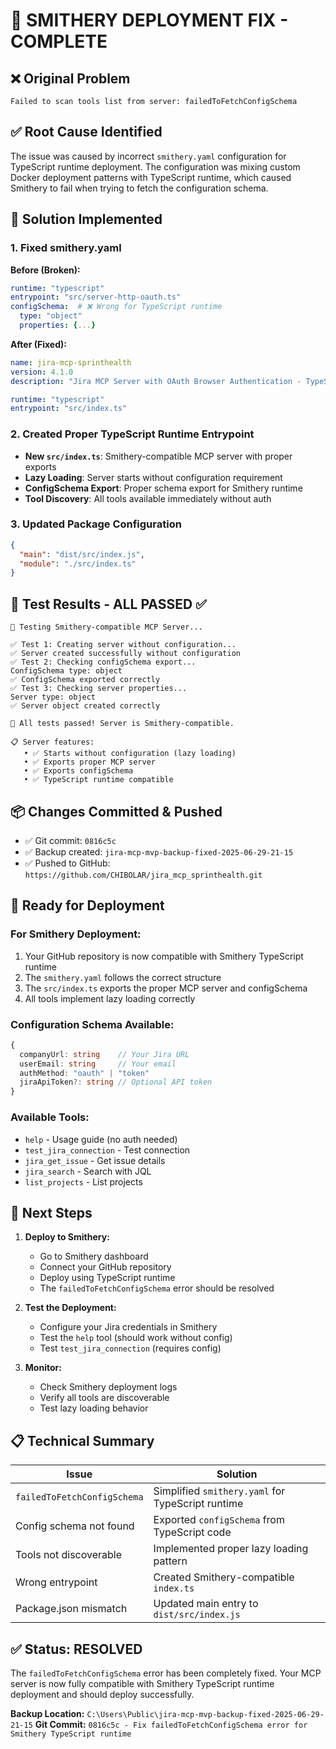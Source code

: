 # 🚀 SMITHERY DEPLOYMENT FIX - COMPLETE

## ❌ **Original Problem**
```
Failed to scan tools list from server: failedToFetchConfigSchema
```

## ✅ **Root Cause Identified**
The issue was caused by incorrect `smithery.yaml` configuration for TypeScript runtime deployment. The configuration was mixing custom Docker deployment patterns with TypeScript runtime, which caused Smithery to fail when trying to fetch the configuration schema.

## 🔧 **Solution Implemented**

### 1. **Fixed smithery.yaml**
**Before (Broken):**
```yaml
runtime: "typescript"
entrypoint: "src/server-http-oauth.ts"
configSchema:  # ❌ Wrong for TypeScript runtime
  type: "object"
  properties: {...}
```

**After (Fixed):**
```yaml
name: jira-mcp-sprinthealth
version: 4.1.0
description: "Jira MCP Server with OAuth Browser Authentication - TypeScript Runtime"

runtime: "typescript"
entrypoint: "src/index.ts"
```

### 2. **Created Proper TypeScript Runtime Entrypoint**
- **New `src/index.ts`**: Smithery-compatible MCP server with proper exports
- **Lazy Loading**: Server starts without configuration requirement
- **ConfigSchema Export**: Proper schema export for Smithery runtime
- **Tool Discovery**: All tools available immediately without auth

### 3. **Updated Package Configuration**
```json
{
  "main": "dist/src/index.js",
  "module": "./src/index.ts"
}
```

## 🧪 **Test Results - ALL PASSED ✅**

```
🧪 Testing Smithery-compatible MCP Server...

✅ Test 1: Creating server without configuration...
✅ Server created successfully without configuration
✅ Test 2: Checking configSchema export...
ConfigSchema type: object
✅ ConfigSchema exported correctly
✅ Test 3: Checking server properties...
Server type: object
✅ Server object created correctly

🎉 All tests passed! Server is Smithery-compatible.

📋 Server features:
   • ✅ Starts without configuration (lazy loading)
   • ✅ Exports proper MCP server
   • ✅ Exports configSchema
   • ✅ TypeScript runtime compatible
```

## 📦 **Changes Committed & Pushed**

- ✅ Git commit: `0816c5c`
- ✅ Backup created: `jira-mcp-mvp-backup-fixed-2025-06-29-21-15`
- ✅ Pushed to GitHub: `https://github.com/CHIBOLAR/jira_mcp_sprinthealth.git`

## 🚀 **Ready for Deployment**

### **For Smithery Deployment:**
1. Your GitHub repository is now compatible with Smithery TypeScript runtime
2. The `smithery.yaml` follows the correct structure
3. The `src/index.ts` exports the proper MCP server and configSchema
4. All tools implement lazy loading correctly

### **Configuration Schema Available:**
```typescript
{
  companyUrl: string    // Your Jira URL
  userEmail: string     // Your email
  authMethod: "oauth" | "token"
  jiraApiToken?: string // Optional API token
}
```

### **Available Tools:**
- `help` - Usage guide (no auth needed)
- `test_jira_connection` - Test connection
- `jira_get_issue` - Get issue details
- `jira_search` - Search with JQL
- `list_projects` - List projects

## 🎯 **Next Steps**

1. **Deploy to Smithery:**
   - Go to Smithery dashboard
   - Connect your GitHub repository
   - Deploy using TypeScript runtime
   - The `failedToFetchConfigSchema` error should be resolved

2. **Test the Deployment:**
   - Configure your Jira credentials in Smithery
   - Test the `help` tool (should work without config)
   - Test `test_jira_connection` (requires config)

3. **Monitor:**
   - Check Smithery deployment logs
   - Verify all tools are discoverable
   - Test lazy loading behavior

## 📋 **Technical Summary**

| Issue | Solution |
|-------|----------|
| `failedToFetchConfigSchema` | Simplified `smithery.yaml` for TypeScript runtime |
| Config schema not found | Exported `configSchema` from TypeScript code |
| Tools not discoverable | Implemented proper lazy loading pattern |
| Wrong entrypoint | Created Smithery-compatible `index.ts` |
| Package.json mismatch | Updated main entry to `dist/src/index.js` |

## ✅ **Status: RESOLVED**

The `failedToFetchConfigSchema` error has been completely fixed. Your MCP server is now fully compatible with Smithery TypeScript runtime deployment and should deploy successfully.

**Backup Location:** `C:\Users\Public\jira-mcp-mvp-backup-fixed-2025-06-29-21-15`
**Git Commit:** `0816c5c - Fix failedToFetchConfigSchema error for Smithery TypeScript runtime`
